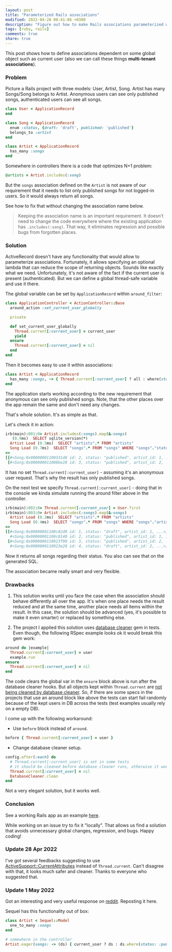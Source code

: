 ```yaml
---
layout: post
title: "Parameterized Rails associations"
modified: 2022-04-28 00:41:06 +0300
description: "Figure out how to make Rails associations parameterized with some global subjects, such as current user."
tags: [ruby, rails]
comments: true
share: true
---
```


This post shows how to define associations dependent on some global object such as current user
(also we can call these things **multi-tenant associations**).

### Problem

Picture a Rails project with three models: User, Artist, Song. Artist has many Songs/Song belongs to Artist.
Anonymous users can see only published songs, authenticated users can see all songs.

```ruby
class User < ApplicationRecord
end

class Song < ApplicationRecord
  enum :status, {draft: 'draft', published: 'published'}
  belongs_to :artist
end

class Artist < ApplicationRecord
  has_many :songs
end
```

Somewhere in controllers there is a code that optimizes N+1 problem:

```ruby
@artists = Artist.includes(:song)
```

But the `songs` association defined on the `Artist` is not aware of our requirement that
it needs to list only published songs for not logged-in users. So it would always return all songs.

See how to fix that without changing the association name below.

> Keeping the association name is an important requirement. It doesn't need to change the code
everywhere where the existing application has `.includes(:song)`.
That way, it eliminates regression and possible bugs from forgotten places.

### Solution

ActiveRecord doesn't have any functionality that would allow to parameterize associations. Fortunately,
it allows specifying an optional lambda that can reduce the scope of returning objects. Sounds like exactly what we need.
Unfortunately, it's not aware of the fact if the current user is present (authenticated).
But we can define a global thread-safe variable and use it there.

The global variable can be set by `ApplicationRecord` within `around_filter`:

```ruby
class ApplicationController < ActionController::Base
  around_action :set_current_user_globally

  private

  def set_current_user_globally
    Thread.current[:current_user] = current_user
    yield
  ensure
    Thread.current[:current_user] = nil
  end
end
```

Then it becomes easy to use it within associations:

```ruby
class Artist < ApplicationRecord
  has_many :songs, -> { Thread.current[:current_user] ? all : where(status: :published) }
end
```

The application starts working according to the new requirement that anonymous can see only published songs.
Note, that the other places over the app remain the same and don't need any changes.

That's whole solution. It's as simple as that.

Let's check it in action:

```ruby
irb(main):001:0> Artist.includes(:songs).map(&:songs)
   (0.9ms)  SELECT sqlite_version(*)
  Artist Load (0.5ms)  SELECT "artists".* FROM "artists"
  Song Load (0.7ms)  SELECT "songs".* FROM "songs" WHERE "songs"."status" = ? AND "songs"."artist_id" IN (?, ?)  [["status", "published"], ["artist_id", 1], ["artist_id", 2]]
=>
[[#<Song:0x00000001100331d8 id: 2, status: "published", artist_id: 1, ...],
 [#<Song:0x000000011008be28 id: 3, status: "published", artist_id: 2, ...]]
```

It has no set `Thread.current[:current_user]` - assuming it's an anonymous user request. That's why the result has only published songs.

On the next test we specify `Thread.current[:current_user]` - doing that in the console we kinda simulate running the around filter above in the controller.

```ruby
irb(main):002:0> Thread.current[:current_user] = User.first
irb(main):003:0> Artist.includes(:songs).map(&:songs)
  Artist Load (0.2ms)  SELECT "artists".* FROM "artists"
  Song Load (0.4ms)  SELECT "songs".* FROM "songs" WHERE "songs"."artist_id" IN (?, ?)  [["artist_id", 1], ["artist_id", 2]]
=>
[[#<Song:0x00000001108c82d0 id: 1, status: "draft", artist_id: 1, ...>,
  #<Song:0x00000001108c8140 id: 2, status: "published", artist_id: 1, ...>],
 [#<Song:0x0000000110923f90 id: 3, status: "published", artist_id: 2, ...>,
  #<Song:0x0000000110923e28 id: 4, status: "draft", artist_id: 2, ...>]]
```

Now it returns all songs regarding their status. You also can see that on the generated SQL.

The association became really smart and very flexible.

### Drawbacks

1. This solution works until you face the case when the association should behave differently all over the app.
It's when one place needs the result reduced and at the same time, another place needs all items within the result.
In this case, the solution should be advanced (yes, it's possible to make it even smarter) or replaced by something else.

2. The project I applied this solution uses [database cleaner](https://github.com/DatabaseCleaner/database_cleaner) gem in tests.
Even though, the following RSpec example looks ok it would break this gem work:

```ruby
around do |example|
  Thread.current[:current_user] = user
  example.run
ensure
  Thread.current[:current_user] = nil
end
```

The code clears the global var in the `ensure` block above is run after the database cleaner hooks.
But all objects kept within `Thread.current` are [not being cleaned by database cleaner](https://github.com/DatabaseCleaner/database_cleaner/issues/123#issuecomment-1090902223).
So, if there are some specs in the projects that use an around block like above the tests can start fail randomly because of the kept users in DB across the tests (test examples usually rely on a empty DB).

I come up with the following workaround:

- Use `before` block instead of `around`.

```ruby
before { Thread.current[:current_user] = user }
```

- Change database cleaner setup.

```ruby
config.after(:each) do
  # Thread.current[:current_user] is set in some tests
  # it should be cleaned before database cleaner runs, otherwise it won't be dropped from DB.
  Thread.current[:current_user] = nil
  DatabaseCleaner.clean
end
```

Not a very elegant solution, but it works well.

### Conclusion

See a working Rails app as an example [here](https://github.com/railsguides/smart-assocs).

While working on an issue try to fix it "locally". That allows us find a solution that avoids unnecessary global changes, regression, and bugs. Happy coding!


### Update 28 Apr 2022

I've got several feedbacks suggesting to use [ActiveSupport::CurrentAttributes](https://api.rubyonrails.org/classes/ActiveSupport/CurrentAttributes.html)
instead of `Thread.current`. Can't disagree with that, it looks much safer and cleaner. Thanks to everyone who suggested that.


### Update 1 May 2022

Got an interesting and very useful response on [reddit](https://www.reddit.com/r/rails/comments/udr0ne/comment/i6kw9vg/?utm_source=reddit&utm_medium=web2x&context=3).
Reposting it here.

Sequel has this functionality out of box:

```ruby
class Artist < Sequel::Model
  one_to_many :songs
end

# somewhere in the controller
Artist.eager(songs: -> (ds) { current_user ? ds : ds.where(status: :published) })
```
